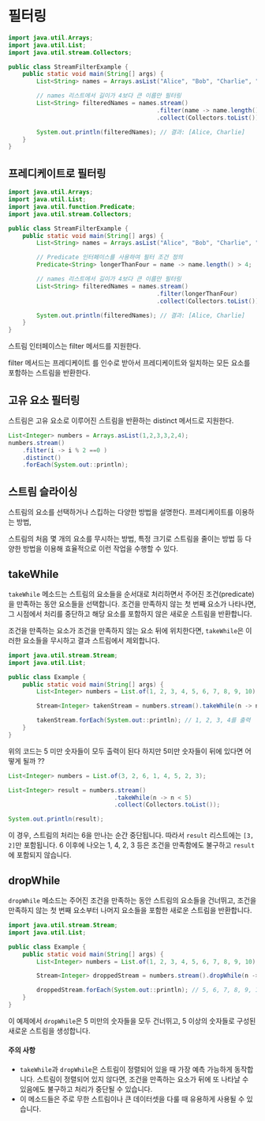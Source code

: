 # 필터링

```java
import java.util.Arrays;
import java.util.List;
import java.util.stream.Collectors;

public class StreamFilterExample {
    public static void main(String[] args) {
        List<String> names = Arrays.asList("Alice", "Bob", "Charlie", "David");

        // names 리스트에서 길이가 4보다 큰 이름만 필터링
        List<String> filteredNames = names.stream()
                                          .filter(name -> name.length() > 4)
                                          .collect(Collectors.toList());

        System.out.println(filteredNames); // 결과: [Alice, Charlie]
    }
}

```



## 프레디케이트로 필터링

```java
import java.util.Arrays;
import java.util.List;
import java.util.function.Predicate;
import java.util.stream.Collectors;

public class StreamFilterExample {
    public static void main(String[] args) {
        List<String> names = Arrays.asList("Alice", "Bob", "Charlie", "David");

        // Predicate 인터페이스를 사용하여 필터 조건 정의
        Predicate<String> longerThanFour = name -> name.length() > 4;

        // names 리스트에서 길이가 4보다 큰 이름만 필터링
        List<String> filteredNames = names.stream()
                                          .filter(longerThanFour)
                                          .collect(Collectors.toList());

        System.out.println(filteredNames); // 결과: [Alice, Charlie]
    }
}


```

스트림 인터페이스는 filter 메서드를 지원한다.

filter 메서드는 프레디케이트 를 인수로 받아서 프레디케이트와 일치하는 모든 요소를 포함하는 스트림을 반환한다.

## 고유 요소 필터링

스트림은 고유 요소로 이루어진 스트림을 반환하는 distinct 메서드로 지원한다.

```java
List<Integer> numbers = Arrays.asList(1,2,3,3,2,4);
numbers.stream()
    .filter(i -> i % 2 ==0 )
    .distinct()
    .forEach(System.out::println);
```



## 스트림 슬라이싱

스트림의 요소를 선택하거나 스킵하는 다양한 방법을 설명한다. 프레디케이트를 이용하는 방법,

스트림의 처음 몇 개의 요소를 무시하는 방법, 특정 크기로 스트림을 줄이는 방법 등 다양한 방법을 이용해 효율적으로 이런 작업을 수행할 수 있다.



## takeWhile



`takeWhile` 메소드는 스트림의 요소들을 순서대로 처리하면서 주어진 조건(predicate)을 만족하는 동안 요소들을 선택합니다. 조건을 만족하지 않는 첫 번째 요소가 나타나면, 그 시점에서 처리를 중단하고 해당 요소를 포함하지 않은 새로운 스트림을 반환합니다.



조건을 만족하는 요소가 조건을 만족하지 않는 요소 뒤에 위치한다면, `takeWhile`은 이러한 요소들을 무시하고 결과 스트림에서 제외합니다.



```java
import java.util.stream.Stream;
import java.util.List;

public class Example {
    public static void main(String[] args) {
        List<Integer> numbers = List.of(1, 2, 3, 4, 5, 6, 7, 8, 9, 10);

        Stream<Integer> takenStream = numbers.stream().takeWhile(n -> n < 5);

        takenStream.forEach(System.out::println); // 1, 2, 3, 4를 출력
    }
}

```



위의 코드는 5 미만 숫자들이 모두 출력이 된다 하지만 5미만 숫자들이 뒤에 있다면 어떻게 될까 ??



```java
List<Integer> numbers = List.of(3, 2, 6, 1, 4, 5, 2, 3);

List<Integer> result = numbers.stream()
                              .takeWhile(n -> n < 5)
                              .collect(Collectors.toList());

System.out.println(result);

```

이 경우, 스트림의 처리는 6을 만나는 순간 중단됩니다. 따라서 `result` 리스트에는 `[3, 2]`만 포함됩니다. 6 이후에 나오는 1, 4, 2, 3 등은 조건을 만족함에도 불구하고 `result`에 포함되지 않습니다.

## dropWhile

`dropWhile` 메소드는 주어진 조건을 만족하는 동안 스트림의 요소들을 건너뛰고, 조건을 만족하지 않는 첫 번째 요소부터 나머지 요소들을 포함한 새로운 스트림을 반환합니다.

```java
import java.util.stream.Stream;
import java.util.List;

public class Example {
    public static void main(String[] args) {
        List<Integer> numbers = List.of(1, 2, 3, 4, 5, 6, 7, 8, 9, 10);

        Stream<Integer> droppedStream = numbers.stream().dropWhile(n -> n < 5);

        droppedStream.forEach(System.out::println); // 5, 6, 7, 8, 9, 10을 출력
    }
}

```



이 예제에서 `dropWhile`은 5 미만의 숫자들을 모두 건너뛰고, 5 이상의 숫자들로 구성된 새로운 스트림을 생성합니다.

#### 주의 사항

* `takeWhile`과 `dropWhile`은 스트림이 정렬되어 있을 때 가장 예측 가능하게 동작합니다. 스트림이 정렬되어 있지 않다면, 조건을 만족하는 요소가 뒤에 또 나타날 수 있음에도 불구하고 처리가 중단될 수 있습니다.
* 이 메소드들은 주로 무한 스트림이나 큰 데이터셋을 다룰 때 유용하게 사용될 수 있습니다.



